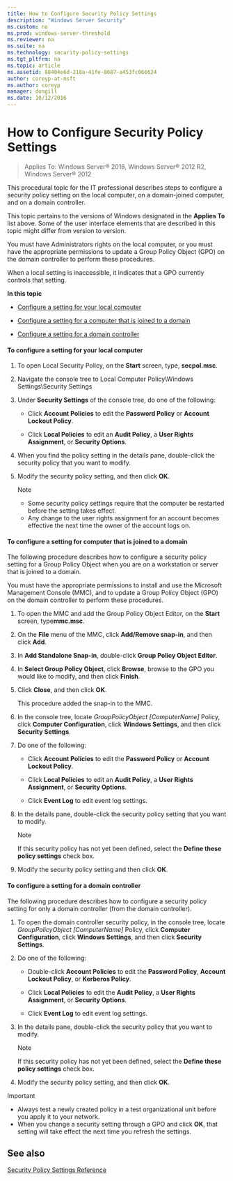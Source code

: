 ```yaml
---
title: How to Configure Security Policy Settings
description: "Windows Server Security"
ms.custom: na
ms.prod: windows-server-threshold
ms.reviewer: na
ms.suite: na
ms.technology: security-policy-settings
ms.tgt_pltfrm: na
ms.topic: article
ms.assetid: 88404e6d-218a-41fe-8687-a453fc066624
author: coreyp-at-msft
ms.author: coreyp
manager: dongill
ms.date: 10/12/2016
---
```

# How to Configure Security Policy Settings

>Applies To: Windows Server&reg; 2016, Windows Server&reg; 2012 R2, Windows Server&reg; 2012

This procedural topic for the IT professional describes steps to configure a security policy setting on the local computer, on a domain-joined computer, and on a domain controller.  
  
This topic pertains to the versions of Windows designated in the **Applies To** list above. Some of the user interface elements that are described in this topic might differ from version to version.  
  
You must have Administrators rights on the local computer, or you must have the appropriate permissions to update a Group Policy Object (GPO) on the domain controller to perform these procedures.  
  
When a local setting is inaccessible, it indicates that a GPO currently controls that setting.  
  
**In this topic**  
  
-   [Configure a setting for your local computer](#BKMK_Local)  
  
-   [Configure a setting for a computer that is joined to a domain](#BKMK_Domain)  
  
-   [Configure a setting for a domain controller](#BKMK_DC)  
  
#### <a name="BKMK_Local"></a>To configure a setting for your local computer  
  
1.  To open Local Security Policy, on the **Start** screen, type,   **secpol.msc**.  
  
2.  Navigate the console tree to Local Computer Policy\Windows Settings\Security Settings  
  
3.  Under **Security Settings** of the console tree, do one of the following:  
  
    -   Click **Account Policies** to edit the **Password Policy** or **Account Lockout Policy**.  
  
    -   Click **Local Policies** to edit an **Audit Policy**, a **User Rights Assignment**, or **Security Options**.  
  
4.  When you find the policy setting in the details pane, double-click the security policy that you want to modify.  
  
5.  Modify the security policy setting, and then click **OK**.  
  
    > [!NOTE]  
    > -   Some security policy settings require that the computer be restarted before the setting takes effect.  
    > -   Any change to the user rights assignment for an account becomes effective the next time the owner of the account logs on.  
  
#### <a name="BKMK_Domain"></a>To configure a setting for computer that is joined to a domain  
The following procedure describes how to configure a security policy setting for a Group Policy Object when you are on a workstation or server that is joined to a domain.  
  
You must have the appropriate permissions to install and use the Microsoft Management Console (MMC), and to update a Group Policy Object (GPO) on the domain controller to perform these procedures.  
  
1.  To open the MMC and add the Group Policy Object Editor, on the **Start** screen, type**mmc.msc**.  
  
2.  On the **File** menu of the MMC, click **Add/Remove snap-in**, and then click **Add**.  
  
3.  In **Add Standalone Snap-in**, double-click **Group Policy Object Editor**.  
  
4.  In **Select Group Policy Object**, click **Browse**, browse to the GPO you would like to modify, and then click **Finish**.  
  
5.  Click **Close**, and then click **OK**.  
  
    This procedure added the snap-in to the MMC.  
  
6.  In the console tree, locate *GroupPolicyObject [ComputerName]* Policy, click **Computer Configuration**, click **Windows Settings**, and then click **Security Settings**.  
  
7.  Do one of the following:  
  
    -   Click **Account Policies** to edit the **Password Policy** or **Account Lockout Policy**.  
  
    -   Click **Local Policies** to edit an **Audit Policy**, a **User Rights Assignment**, or **Security Options**.  
  
    -   Click **Event Log** to edit event log settings.  
  
8.  In the details pane, double-click the security policy setting that you want to modify.  
  
    > [!NOTE]  
    > If this security policy has not yet been defined, select the **Define these policy settings** check box.  
  
9. Modify the security policy setting and then click **OK**.  
  
#### <a name="BKMK_DC"></a>To configure a setting for a domain controller  
The following procedure describes how to configure a security policy setting for only a domain controller (from the domain controller).  
  
1.  To open the domain controller security policy, in the console tree, locate *GroupPolicyObject [ComputerName]* Policy, click **Computer Configuration**, click **Windows Settings**, and then click **Security Settings**.  
  
2.  Do one of the following:  
  
    -   Double-click **Account Policies** to edit the **Password Policy**, **Account Lockout Policy**, or **Kerberos Policy**.  
  
    -   Click **Local Policies** to edit the **Audit Policy**, a **User Rights Assignment**, or **Security Options**.  
  
    -   Click **Event Log** to edit event log settings.  
  
3.  In the details pane, double-click the security policy that you want to modify.  
  
    > [!NOTE]  
    > If this security policy has not yet been defined, select the **Define these policy settings** check box.  
  
4.  Modify the security policy setting, and then click **OK**.  
  
> [!IMPORTANT]  
> -   Always test a newly created policy in a test organizational unit before you apply it to your network.  
> -   When you change a security setting through a GPO and click **OK**, that setting will take effect the next time you refresh the settings.  
  
## See also  
[Security Policy Settings Reference](../group-managed-service-accounts/security-policy-settings-reference.md)  
  

